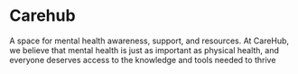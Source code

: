 # Carehub
A space for mental health awareness, support, and resources. At CareHub, we believe that mental health is just as important as physical health, and everyone deserves access to the knowledge and tools needed to thrive
